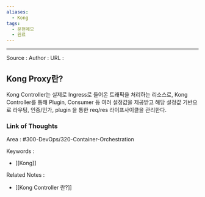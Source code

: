 ```yaml
---
aliases:
  - Kong
tags:
  - 문헌메모
  - 완료
---
```



---


Source :
Author : 
URL :

## Kong Proxy란?
Kong Controller는 실제로 Ingress로 들어온 트래픽을 처리하는 리소스로, Kong Controller를 통해 Plugin, Consumer 등 여러 설정값을 제공받고 해당 설정값 기반으로 라우팅, 인증/인가, plugin 을 통한 req/res 라이프사이클을 관리한다.

### Link of Thoughts
Area : #300-DevOps/320-Container-Orchestration 

Keywords :
- [[Kong]]

Related Notes : 
- [[Kong Controller 란?]]